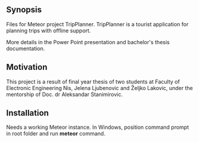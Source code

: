 ## Synopsis

Files for Meteor project TripPlanner. TripPlanner is a tourist application for planning trips with offline support.

More details in the Power Point presentation and bachelor's thesis documentation.

## Motivation

This project is a result of final year thesis of two students at Faculty of Electronic Engineering Nis, Jelena Ljubenovic and Željko Lakovic, under the mentorship of Doc. dr Aleksandar Stanimirovic.

## Installation

Needs a working Meteor instance. In Windows, position command prompt in root folder and run <b>meteor</b> command.
